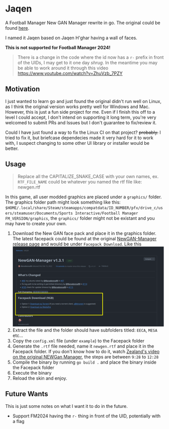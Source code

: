 # Jaqen

A Football Manager New GAN Manager rewrite in go. The original could be found [here](https://github.com/Maradonna90/NewGAN-Manager).

I named it Jaqen based on Jaqen H'ghar having a wall of faces.

**This is not supported for Football Manager 2024!**

> There is a change in the code where the id now has a `r-` prefix in front of the UIDs, I may get to it one day *shrug*. In the meantime you may be able to work around it through this video https://www.youtube.com/watch?v=ZhuVzb_7PZY

## Motivation

I just wanted to learn go and just found the original didn't run well on Linux, as I think the original version works pretty well for Windows and Mac. However, this is just a fun side project for me. Even if I finish this off to a level I could accept, I don't intend on supporting it long term, you're very welcomed to submit PRs and Issues but I don't guarantee to fix/review it.

Could I have just found a way to fix the Linux CI on that project? ~~probably.~~ I tried to fix it, but briefcase dependecies made it very hard for it to work with, I suspect changing to some other UI library or installer would be better. 

## Usage

> Replace all the CAPITALIZE_SNAKE_CASE with your own names, ex. `RTF_FILE_NAME` could be whatever you named the rtf file like: newgen.rtf

In this game, all user modded graphics are placed under a `graphics/` folder. The graphics folder path might look something like this: `$HOME/.local/share/Steam/steamapps/compatdata/ID_NUMBER/pfx/drive_c/users/steamuser/Documents/Sports Interactive/Football Manager FM_VERSION/graphics`, the `graphics/` folder might not be existant and you may have to create your own. 

1. Download the New GAN face pack and place it in the graphics folder. The latest facepack could be found at the original [NewGAN-Manager release page](https://github.com/Maradonna90/NewGAN-Manager/releases) and would be under `Facepack Download`. Like this ![](docs/img/facepack-download.png)
2. Extract the file and the folder should have subfolders titled: `EECA`, `MESA` etc...
3. Copy the `config.xml` file (under `example`) to the Facepack folder
4. Generate the `.rtf` file needed, name it `newgen.rtf` and place it in the Facepack folder. If you don't know how to do it, watch [Zealand's video on the original NEWGan Manager](https://www.youtube.com/watch?v=pmdIkhfmY6w), the steps are between `9:28` to `12:28`
5. Compile the binary by running `go build .` and place the binary inside the Facepack folder
6. Execute the binary
7. Reload the skin and enjoy.

## Future Wants

This is just some notes on what I want it to do in the future.

- Support FM2024 having the `r-` thing in front of the UID, potentially with a flag
